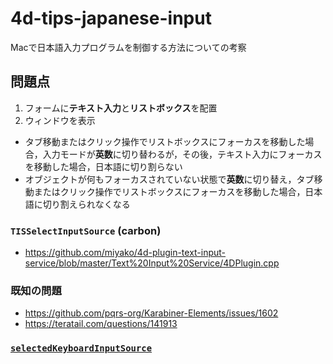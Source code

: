 # 4d-tips-japanese-input
Macで日本語入力プログラムを制御する方法についての考察

## 問題点

1. フォームに**テキスト入力**と**リストボックス**を配置
2. ウィンドウを表示
  
* タブ移動またはクリック操作でリストボックスにフォーカスを移動した場合，入力モードが**英数**に切り替わるが，その後，テキスト入力にフォーカスを移動した場合，日本語に切り割らない
* オブジェクトが何もフォーカスされていない状態で**英数**に切り替え，タブ移動またはクリック操作でリストボックスにフォーカスを移動した場合，日本語に切り割えられなくなる

### `TISSelectInputSource` (carbon)

* https://github.com/miyako/4d-plugin-text-input-service/blob/master/Text%20Input%20Service/4DPlugin.cpp

### 既知の問題

* https://github.com/pqrs-org/Karabiner-Elements/issues/1602
* https://teratail.com/questions/141913

### [`selectedKeyboardInputSource`](https://developer.apple.com/documentation/appkit/nstextinputcontext/1533970-selectedkeyboardinputsource?language=objc)

